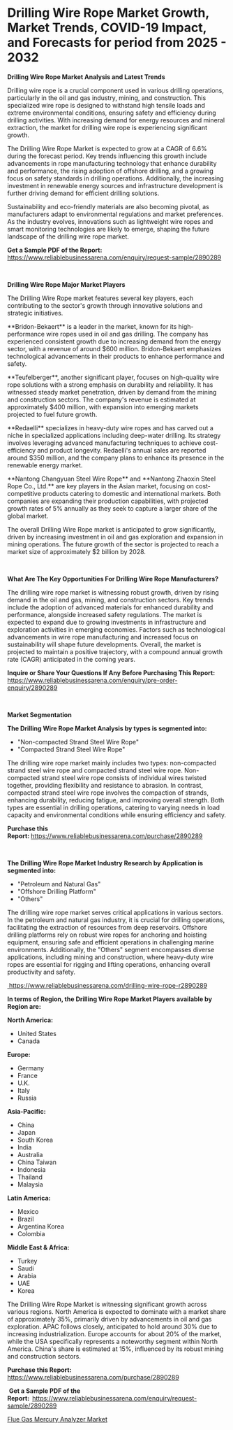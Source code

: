 <p><h1>Drilling Wire Rope Market Growth, Market Trends, COVID-19 Impact, and Forecasts for period from 2025 - 2032</h1></p><p><strong>Drilling Wire Rope Market Analysis and Latest Trends</strong></p>
<p><p>Drilling wire rope is a crucial component used in various drilling operations, particularly in the oil and gas industry, mining, and construction. This specialized wire rope is designed to withstand high tensile loads and extreme environmental conditions, ensuring safety and efficiency during drilling activities. With increasing demand for energy resources and mineral extraction, the market for drilling wire rope is experiencing significant growth.</p><p>The Drilling Wire Rope Market is expected to grow at a CAGR of 6.6% during the forecast period. Key trends influencing this growth include advancements in rope manufacturing technology that enhance durability and performance, the rising adoption of offshore drilling, and a growing focus on safety standards in drilling operations. Additionally, the increasing investment in renewable energy sources and infrastructure development is further driving demand for efficient drilling solutions. </p><p>Sustainability and eco-friendly materials are also becoming pivotal, as manufacturers adapt to environmental regulations and market preferences. As the industry evolves, innovations such as lightweight wire ropes and smart monitoring technologies are likely to emerge, shaping the future landscape of the drilling wire rope market.</p></p>
<p><strong>Get a Sample PDF of the Report:&nbsp;</strong> <a href="https://www.reliablebusinessarena.com/enquiry/request-sample/2890289?utm_campaign=1902&utm_medium=2&utm_source=Github&utm_content=ia&utm_term=14032025&utm_id=drilling-wire-rope">https://www.reliablebusinessarena.com/enquiry/request-sample/2890289</a></p>
<p>&nbsp;</p>
<p><strong>Drilling Wire Rope Major Market Players</strong></p>
<p><p>The Drilling Wire Rope market features several key players, each contributing to the sector's growth through innovative solutions and strategic initiatives. </p><p>**Bridon-Bekaert** is a leader in the market, known for its high-performance wire ropes used in oil and gas drilling. The company has experienced consistent growth due to increasing demand from the energy sector, with a revenue of around $600 million. Bridon-Bekaert emphasizes technological advancements in their products to enhance performance and safety.</p><p>**Teufelberger**, another significant player, focuses on high-quality wire rope solutions with a strong emphasis on durability and reliability. It has witnessed steady market penetration, driven by demand from the mining and construction sectors. The company's revenue is estimated at approximately $400 million, with expansion into emerging markets projected to fuel future growth.</p><p>**Redaelli** specializes in heavy-duty wire ropes and has carved out a niche in specialized applications including deep-water drilling. Its strategy involves leveraging advanced manufacturing techniques to achieve cost-efficiency and product longevity. Redaelli's annual sales are reported around $350 million, and the company plans to enhance its presence in the renewable energy market.</p><p>**Nantong Changyuan Steel Wire Rope** and **Nantong Zhaoxin Steel Rope Co., Ltd.** are key players in the Asian market, focusing on cost-competitive products catering to domestic and international markets. Both companies are expanding their production capabilities, with projected growth rates of 5% annually as they seek to capture a larger share of the global market.</p><p>The overall Drilling Wire Rope market is anticipated to grow significantly, driven by increasing investment in oil and gas exploration and expansion in mining operations. The future growth of the sector is projected to reach a market size of approximately $2 billion by 2028.</p></p>
<p>&nbsp;</p>
<p><strong>What Are The Key Opportunities For Drilling Wire Rope Manufacturers?</strong></p>
<p><p>The drilling wire rope market is witnessing robust growth, driven by rising demand in the oil and gas, mining, and construction sectors. Key trends include the adoption of advanced materials for enhanced durability and performance, alongside increased safety regulations. The market is expected to expand due to growing investments in infrastructure and exploration activities in emerging economies. Factors such as technological advancements in wire rope manufacturing and increased focus on sustainability will shape future developments. Overall, the market is projected to maintain a positive trajectory, with a compound annual growth rate (CAGR) anticipated in the coming years.</p></p>
<p><strong>Inquire or Share Your Questions If Any Before Purchasing This Report:</strong> <a href="https://www.reliablebusinessarena.com/enquiry/pre-order-enquiry/2890289?utm_campaign=1902&utm_medium=2&utm_source=Github&utm_content=ia&utm_term=14032025&utm_id=drilling-wire-rope">https://www.reliablebusinessarena.com/enquiry/pre-order-enquiry/2890289</a></p>
<p>&nbsp;</p>
<p><strong>Market Segmentation</strong></p>
<p><strong>The Drilling Wire Rope Market Analysis by types is segmented into:</strong></p>
<p><ul><li>"Non-compacted Strand Steel Wire Rope"</li><li>"Compacted Strand Steel Wire Rope"</li></ul></p>
<p><p>The drilling wire rope market mainly includes two types: non-compacted strand steel wire rope and compacted strand steel wire rope. Non-compacted strand steel wire rope consists of individual wires twisted together, providing flexibility and resistance to abrasion. In contrast, compacted strand steel wire rope involves the compaction of strands, enhancing durability, reducing fatigue, and improving overall strength. Both types are essential in drilling operations, catering to varying needs in load capacity and environmental conditions while ensuring efficiency and safety.</p></p>
<p><strong>Purchase this Report:&nbsp;</strong><a href="https://www.reliablebusinessarena.com/purchase/2890289?utm_campaign=1902&utm_medium=2&utm_source=Github&utm_content=ia&utm_term=14032025&utm_id=drilling-wire-rope">https://www.reliablebusinessarena.com/purchase/2890289</a></p>
<p>&nbsp;</p>
<p><strong>The Drilling Wire Rope Market Industry Research by Application is segmented into:</strong></p>
<p><ul><li>"Petroleum and Natural Gas"</li><li>"Offshore Drilling Platform"</li><li>"Others"</li></ul></p>
<p><p>The drilling wire rope market serves critical applications in various sectors. In the petroleum and natural gas industry, it is crucial for drilling operations, facilitating the extraction of resources from deep reservoirs. Offshore drilling platforms rely on robust wire ropes for anchoring and hoisting equipment, ensuring safe and efficient operations in challenging marine environments. Additionally, the "Others" segment encompasses diverse applications, including mining and construction, where heavy-duty wire ropes are essential for rigging and lifting operations, enhancing overall productivity and safety.</p></p>
<p><a href="https://www.reliablebusinessarena.com/drilling-wire-rope-r2890289?utm_campaign=1902&utm_medium=2&utm_source=Github&utm_content=ia&utm_term=14032025&utm_id=drilling-wire-rope">&nbsp;https://www.reliablebusinessarena.com/drilling-wire-rope-r2890289</a></p>
<p><strong>In terms of Region, the Drilling Wire Rope Market Players available by Region are:</strong></p>
<p>
    <p> <strong> North America: </strong>
        <ul>
            <li>United States</li>
            <li>Canada</li>
        </ul>
        </p> 
    <p> <strong> Europe: </strong>
        <ul>
            <li>Germany</li>
            <li>France</li>
            <li>U.K.</li>
            <li>Italy</li>
            <li>Russia</li>
        </ul>
        </p> 
    <p> <strong> Asia-Pacific: </strong>
        <ul>
            <li>China</li>
            <li>Japan</li>
            <li>South Korea</li>
            <li>India</li>
            <li>Australia</li>
            <li>China Taiwan</li>
            <li>Indonesia</li>
            <li>Thailand</li>
            <li>Malaysia</li>
        </ul>
        </p> 
    <p> <strong> Latin America: </strong>
        <ul>
            <li>Mexico</li>
            <li>Brazil</li>
            <li>Argentina Korea</li>
            <li>Colombia</li>
        </ul>
        </p> 
    <p> <strong> Middle East & Africa: </strong>
        <ul>
            <li>Turkey</li>
            <li>Saudi</li>
            <li>Arabia</li>
            <li>UAE</li>
            <li>Korea</li>
        </ul>
    </p>
    </p>
<p><p>The Drilling Wire Rope Market is witnessing significant growth across various regions. North America is expected to dominate with a market share of approximately 35%, primarily driven by advancements in oil and gas exploration. APAC follows closely, anticipated to hold around 30% due to increasing industrialization. Europe accounts for about 20% of the market, while the USA specifically represents a noteworthy segment within North America. China's share is estimated at 15%, influenced by its robust mining and construction sectors.</p></p>
<p><strong>Purchase this Report: </strong><a href="https://www.reliablebusinessarena.com/purchase/2890289?utm_campaign=1902&utm_medium=2&utm_source=Github&utm_content=ia&utm_term=14032025&utm_id=drilling-wire-rope">https://www.reliablebusinessarena.com/purchase/2890289</a></p>
<p>&nbsp;<strong>Get a Sample PDF of the Report:&nbsp;&nbsp;</strong><a href="https://www.reliablebusinessarena.com/enquiry/request-sample/2890289?utm_campaign=1902&utm_medium=2&utm_source=Github&utm_content=ia&utm_term=14032025&utm_id=drilling-wire-rope">https://www.reliablebusinessarena.com/enquiry/request-sample/2890289</a></p>
<p><strong></strong></p>
<p><p><a href="https://github.com/rahu1506/Market-Research-Report-List-7/blob/main/flue-gas-mercury-analyzer-market.md?utm_campaign=1902&utm_medium=2&utm_source=Github&utm_content=ia&utm_term=14032025&utm_id=drilling-wire-rope">Flue Gas Mercury Analyzer Market</a></p></p>